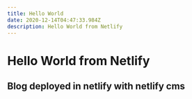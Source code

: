 ```yaml
---
title: Hello World
date: 2020-12-14T04:47:33.984Z
description: Hello World from Netlify
---
```

# Hello World from Netlify
## Blog deployed in netlify with netlify cms
